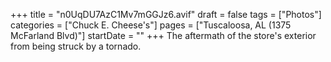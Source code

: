 +++
title = "n0UqDU7AzC1Mv7mGGJz6.avif"
draft = false
tags = ["Photos"]
categories = ["Chuck E. Cheese's"]
pages = ["Tuscaloosa, AL (1375 McFarland Blvd)"]
startDate = ""
+++
The aftermath of the store's exterior from being struck by a tornado.

